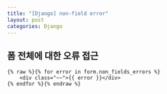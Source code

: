 ```yaml
---
title: "[Django] non-field error"
layout: post
categories: Django
---
```


## 폼 전체에 대한 오류 접근

```django
{% raw %}{% for error in form.non_fields_errors %}
    <div class="~~">{{ error }}</div>
{% endfor %}{% endraw %}
```
